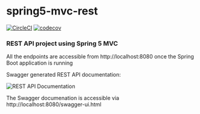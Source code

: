 # spring5-mvc-rest

[![CircleCI](https://circleci.com/gh/gaetanBloch/spring5-mvc-rest.svg?style=svg)](https://circleci.com/gh/gaetanBloch/spring5-mvc-rest)
[![codecov](https://codecov.io/gh/gaetanBloch/spring5-mvc-rest/branch/master/graph/badge.svg)](https://codecov.io/gh/gaetanBloch/spring5-mvc-rest)

### REST API project using Spring 5 MVC

All the endpoints are accessible from http://localhost:8080 once the Spring Boot application is running

Swagger generated REST API documentation: 

![REST API Documentation](https://i.imgur.com/gmv1feH.png)

The Swagger documenation is accessible via http://localhost:8080/swagger-ui.html
